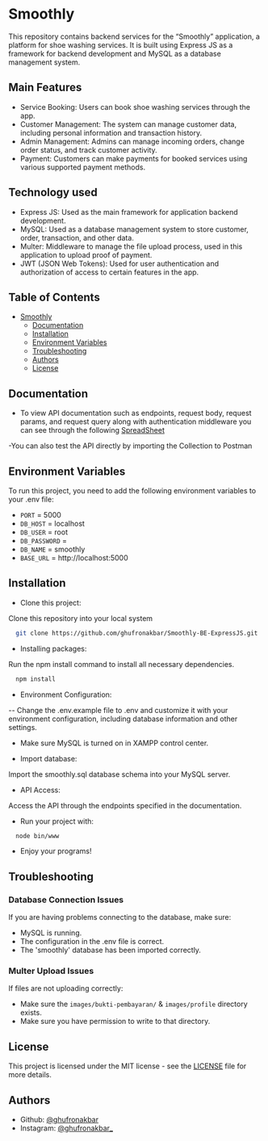 # Smoothly

This repository contains backend services for the “Smoothly” application, a platform for shoe washing services. It is built using Express JS as a framework for backend development and MySQL as a database management system.

## Main Features
- Service Booking: Users can book shoe washing services through the app.
- Customer Management: The system can manage customer data, including personal information and transaction history.
- Admin Management: Admins can manage incoming orders, change order status, and track customer activity.
- Payment: Customers can make payments for booked services using various supported payment methods.

## Technology used
- Express JS: Used as the main framework for application backend development.
- MySQL: Used as a database management system to store customer, order, transaction, and other data.
- Multer: Middleware to manage the file upload process, used in this application to upload proof of payment.
- JWT (JSON Web Tokens): Used for user authentication and authorization of access to certain features in the app.

## Table of Contents

- [Smoothly](#smoothly)
  - [Documentation](#documentation)
  - [Installation](#installation)
  - [Environment Variables](#environment-variables)
  - [Troubleshooting](#troubleshooting)
  - [Authors](#authors)
  - [License](#license)


## Documentation

- To view API documentation such as endpoints, request body, request params, and request query along with authentication middleware you can see through the following
  [SpreadSheet](https://docs.google.com/spreadsheets/d/1C4j_gn8kT-3VyplsPdFzW9ss2iVfElnWpqhdUcFlsLc/edit?usp=sharing)

-You can also test the API directly by importing the Collection to Postman

## Environment Variables

To run this project, you need to add the following environment variables to your .env file:

- `PORT` = 5000
- `DB_HOST` = localhost
- `DB_USER` = root
- `DB_PASSWORD` = 
- `DB_NAME` = smoothly
- `BASE_URL` = http://localhost:5000

## Installation

- Clone this project:

Clone this repository into your local system

```bash
  git clone https://github.com/ghufronakbar/Smoothly-BE-ExpressJS.git
```

- Installing packages:

Run the npm install command to install all necessary dependencies.

```bash
  npm install
```

- Environment Configuration:

-- Change the .env.example file to .env and customize it with your environment configuration, including database information and other settings.

- Make sure MySQL is turned on in XAMPP control center.

- Import database:

Import the smoothly.sql database schema into your MySQL server.

- API Access:

Access the API through the endpoints specified in the documentation.

- Run your project with:

```bash
  node bin/www
```

- Enjoy your programs!

## Troubleshooting

### Database Connection Issues

If you are having problems connecting to the database, make sure:
- MySQL is running.
- The configuration in the .env file is correct.
- The 'smoothly' database has been imported correctly.

### Multer Upload Issues

If files are not uploading correctly:
- Make sure the `images/bukti-pembayaran/` & `images/profile` directory exists.
- Make sure you have permission to write to that directory.

## License

This project is licensed under the MIT license - see the [LICENSE](LICENSE) file for more details.

## Authors

- Github: [@ghufronakbar](https://www.github.com/ghufronakbar)
- Instagram: [@ghufronakbar\_](https://www.instagram.com/ghufronakbar_)
